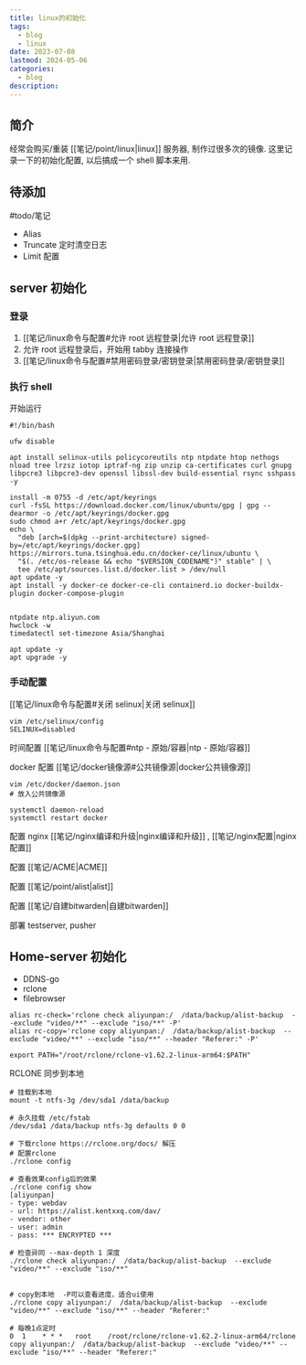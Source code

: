```yaml
---
title: linux的初始化
tags:
  - blog
  - linux
date: 2023-07-08
lastmod: 2024-05-06
categories:
  - blog
description: 
---
```


## 简介

经常会购买/重装 [[笔记/point/linux|linux]] 服务器, 制作过很多次的镜像. 这里记录一下的初始化配置, 以后搞成一个 shell 脚本来用.

## 待添加

#todo/笔记

- Alias
- Truncate 定时清空日志
- Limit 配置

## server 初始化

### 登录

1. [[笔记/linux命令与配置#允许 root 远程登录|允许 root 远程登录]]
2. 允许 root 远程登录后，开始用 tabby 连接操作
3. [[笔记/linux命令与配置#禁用密码登录/密钥登录|禁用密码登录/密钥登录]]

### 执行 shell

开始运行

```shell
#!/bin/bash

ufw disable

apt install selinux-utils policycoreutils ntp ntpdate htop nethogs nload tree lrzsz iotop iptraf-ng zip unzip ca-certificates curl gnupg libpcre3 libpcre3-dev openssl libssl-dev build-essential rsync sshpass -y

install -m 0755 -d /etc/apt/keyrings
curl -fsSL https://download.docker.com/linux/ubuntu/gpg | gpg --dearmor -o /etc/apt/keyrings/docker.gpg
sudo chmod a+r /etc/apt/keyrings/docker.gpg
echo \
  "deb [arch=$(dpkg --print-architecture) signed-by=/etc/apt/keyrings/docker.gpg] https://mirrors.tuna.tsinghua.edu.cn/docker-ce/linux/ubuntu \
  "$(. /etc/os-release && echo "$VERSION_CODENAME")" stable" | \
  tee /etc/apt/sources.list.d/docker.list > /dev/null
apt update -y
apt install -y docker-ce docker-ce-cli containerd.io docker-buildx-plugin docker-compose-plugin


ntpdate ntp.aliyun.com
hwclock -w
timedatectl set-timezone Asia/Shanghai

apt update -y
apt upgrade -y
```

### 手动配置

[[笔记/linux命令与配置#关闭 selinux|关闭 selinux]]

```shell
vim /etc/selinux/config
SELINUX=disabled
```

时间配置 [[笔记/linux命令与配置#ntp - 原始/容器|ntp - 原始/容器]]

docker 配置 [[笔记/docker镜像源#公共镜像源|docker公共镜像源]]

```shell
vim /etc/docker/daemon.json
# 放入公共镜像源

systemctl daemon-reload
systemctl restart docker
```

配置 nginx [[笔记/nginx编译和升级|nginx编译和升级]] , [[笔记/nginx配置|nginx配置]]

配置 [[笔记/ACME|ACME]]

配置 [[笔记/point/alist|alist]]

配置 [[笔记/自建bitwarden|自建bitwarden]]

部署 testserver, pusher

## Home-server 初始化

- DDNS-go
- rclone
- filebrowser

```shell
alias rc-check='rclone check aliyunpan:/  /data/backup/alist-backup  --exclude "video/**" --exclude "iso/**" -P'
alias rc-copy='rclone copy aliyunpan:/  /data/backup/alist-backup  --exclude "video/**" --exclude "iso/**" --header "Referer:" -P'

export PATH="/root/rclone/rclone-v1.62.2-linux-arm64:$PATH"
```

RCLONE 同步到本地

```shell
# 挂载到本地
mount -t ntfs-3g /dev/sda1 /data/backup

# 永久挂载 /etc/fstab
/dev/sda1 /data/backup ntfs-3g defaults 0 0

# 下载rclone https://rclone.org/docs/ 解压
# 配置rclone
./rclone config 

# 查看效果config后的效果
./rclone config show
[aliyunpan]
- type: webdav
- url: https://alist.kentxxq.com/dav/
- vendor: other
- user: admin
- pass: *** ENCRYPTED ***

# 检查异同 --max-depth 1 深度
./rclone check aliyunpan:/  /data/backup/alist-backup  --exclude "video/**" --exclude "iso/**"


# copy到本地  -P可以查看进度，适合ui使用
./rclone copy aliyunpan:/  /data/backup/alist-backup  --exclude "video/**" --exclude "iso/**" --header "Referer:" 

# 每晚1点定时
0  1    * * *   root    /root/rclone/rclone-v1.62.2-linux-arm64/rclone copy aliyunpan:/  /data/backup/alist-backup  --exclude "video/**" --exclude "iso/**" --header "Referer:"
```

